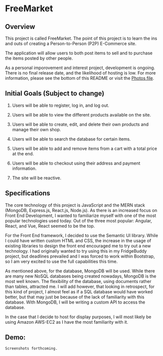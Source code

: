 # FreeMarket

## Overview
  This project is called FreeMarket. The point of this project is to learn the ins and outs of creating a Person-to-Person (P2P) E-Commerce site. 

  The application will allow users to both post items to sell and to purchase the items posted by other people.

  As a personal imporovement and interest project, development is ongoing. There is no final release date, and the likelihood of hosting is low. For more information, please see the bottom of this README or visit the [Photos file](/git_photos).

## Initial Goals (Subject to change)
  1. Users will be able to register, log in, and log out.

  2. Users will be able to view the different products available on the site.

  3. Users will be able to create, edit, and delete their own products and manage their own shop.

  4. Users will be able to search the database for certain items.

  5. Users will be able to add and remove items from a cart with a total price at the end.

  6. Users will be able to checkout using their address and payment information.

  7. The site will be reactive.

## Specifications
  The core technology of this project is JavaScript and the MERN stack (MongoDB, Express.js, React.js, Node.js). As there is an increased focus on Front End Development, I wanted to familiarize myself with one of the most popular technologies used today. Out of the three most popular: Angular, React, and Vue, React seemed to be the top.

  For the Front End framework, I decided to use the Semantic UI library. While I could have written custom HTML and CSS, the increase in the usage of existing libraries to design the front end encouraged me to try out a new technology. I had originally wanted to try using this in my FridgeBuddy project, but deadlines prevailed and I was forced to work within Bootstrap, so I am very excited to use the full capabilities this time.

  As mentioned above, for the database, MongoDB will be used. While there are many new NoSQL databases being created nowadays, MongoDB is the most well known. The flexibility of the database, using documents rather than tables, attracted me. I will add however, that looking in retrospect, for this kind of project, I almost feel as if a SQL database would have worked better, but that may just be because of the lack of familiarity with this database. With MongoDB, I will be writing a custom API to access the database. 

  In the case that I decide to host for display purposes, I will most likely be using Amazon AWS-EC2 as I have the most familiarity with it.

## Demo:
    Screenshots forthcoming.
